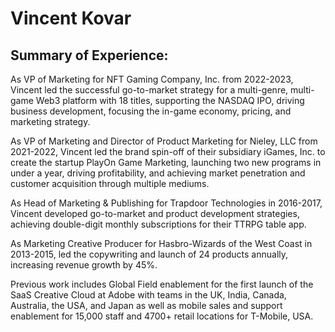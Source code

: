 <H1>Vincent Kovar </H1>
<H2>Summary of Experience:</H2>

As VP of Marketing for NFT Gaming Company, Inc. from 2022-2023, Vincent led the successful go-to-market strategy for a multi-genre, multi-game Web3 platform with 18 titles, supporting the NASDAQ IPO, driving business development, focusing the in-game economy, pricing, and marketing strategy.

 As VP of Marketing and Director of Product Marketing for Nieley, LLC from 2021-2022, Vincent led the brand spin-off of their subsidiary iGames, Inc. to create the startup PlayOn Game Marketing, launching two new programs in under a year, driving profitability, and achieving market penetration and customer acquisition through multiple mediums. 

As Head of Marketing & Publishing for Trapdoor Technologies in 2016-2017, Vincent developed go-to-market and product development strategies, achieving double-digit monthly subscriptions for their TTRPG table app. 

As Marketing Creative Producer for Hasbro-Wizards of the West Coast in 2013-2015, led the copywriting and launch of 24 products annually, increasing revenue growth by 45%. 

Previous work includes Global Field enablement for the first launch of the SaaS Creative Cloud at Adobe with teams in the UK, India, Canada, Australia, the USA, and Japan as well as mobile sales and support enablement for 15,000 staff and 4700+ retail locations for T-Mobile, USA.
